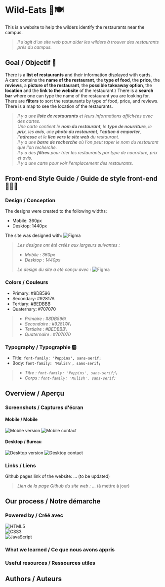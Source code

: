# Wild-Eats 🥩🍽️

This is a website to help the wilders identify the restaurants near the campus.

> _Il s'agit d'un site web pour aider les wilders à trouver des restaurants près du campus._

## Goal / Objectif 🎯

There is a **list of restaurants** and their information displayed with cards.\
A card contains the **name of the restaurant**, the **type of food**, the **price**, the **reviews**, a **picture of the restaurant**, the **possible takeaway option**, the **location** and the **link to the website** of the restaurant.\ 
There is a **search bar** where one can type the name of the restaurant you are looking for.\
There are **filters** to sort the restaurants by type of food, price, and reviews.\
There is a map to see the location of the restaurants.

> _Il y a une **liste de restaurants** et leurs informations affichées avec des cartes._\
> _Une carte contient le **nom du restaurant**, le **type de nourriture**, le **prix**, les **avis**, une **photo du restaurant**, l'**option à emporter**, l'**adresse** et le **lien vers le site web** du restaurant._\
> _Il y a une **barre de recherche** où l'on peut taper le nom du restaurant que l'on recherche._\
> _Il y a des **filtres** pour trier les restaurants par type de nourriture, prix et avis._\
> _Il y a une carte pour voir l'emplacement des restaurants._

## Front-end Style Guide / Guide de style front-end 🧑🏽‍💻

### Design / Conception

The designs were created to the following widths:

- Mobile: 360px
- Desktop: 1440px

The site was designed with: ![Figma](https://img.shields.io/badge/figma-%23F24E1E.svg?style=for-the-badge&logo=figma&logoColor=white)

> _Les designs ont été créés aux largeurs suivantes :_
>
> - _Mobile : 360px_
> - _Desktop : 1440px_
>
> _Le design du site a été conçu avec :_ ![Figma](https://img.shields.io/badge/figma-%23F24E1E.svg?style=for-the-badge&logo=figma&logoColor=white)

### Colors / Couleurs

- Primary: #8DB596
- Secondary: #92817A
- Tertiary: #BEDBBB
- Quaternary: #707070

> - _Primaire : #8DB596_\
> - _Secondaire : #92817A_\
> - _Tertiaire : #BEDBBB_\
> - _Quaternaire : #707070_

### Typography / Typographie 🆎

- Title: `font-family: 'Poppins', sans-serif;`
- Body: `font-family: 'Mulish', sans-serif;`

> - _Titre : `font-family: 'Poppins', sans-serif;`_\
> - _Corps : `font-family: 'Mulish', sans-serif;`_

## Overview / Aperçu

### Screenshots / Captures d'écran

#### Mobile / Mobile

![Mobile version](./images/designs/version_mobile.png)
![Mobile contact](./images/designs/Contact_Mobile.png)

#### Desktop / Bureau

![Desktop version](./images/designs/Version_Desktop.png)
![Desktop contact](./images/designs/Contact_Desktop.png)

### Links / Liens

Github pages link of the website: ... (to be updated)

> _Lien de la page Github du site web :_ ... (à mettre à jour)

## Our process / Notre démarche

### Powered by / Créé avec

![HTML5](https://img.shields.io/badge/-HTML5-E34F26?style=flat-square&logo=html5&logoColor=white)\
![CSS3](https://img.shields.io/badge/-CSS3-1572B6?style=flat-square&logo=css3)\
![JavaScript](https://img.shields.io/badge/-JavaScript-black?style=flat-square&logo=javascript)

### What we learned / Ce que nous avons appris

### Useful resources / Ressources utiles

## Authors / Auteurs
